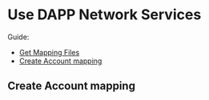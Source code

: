 Use DAPP Network Services
==========



Guide:

- [Get Mapping Files](#get-mapping-files)
- [Create Account mapping](#create-account-mapping)

## Create Account mapping
